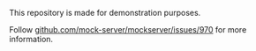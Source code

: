 This repository is made for demonstration purposes.

Follow [github.com/mock-server/mockserver/issues/970](https://github.com/mock-server/mockserver/issues/970) for more information.
